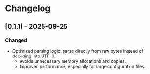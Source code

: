 # Changelog

## [0.1.1] - 2025-09-25

### Changed

- Optimized parsing logic: parse directly from raw bytes instead of decoding into UTF-8.
    - Avoids unnecessary memory allocations and copies.
    - Improves performance, especially for large configuration files.
